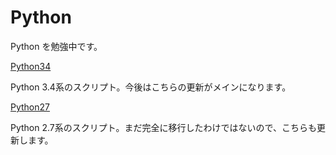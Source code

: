 Python
======

Python を勉強中です。

[Python34](Python34/Python34.md "Python34")

Python 3.4系のスクリプト。今後はこちらの更新がメインになります。

[Python27](python/Python27/Python27.md "Python27へ移動")

Python 2.7系のスクリプト。まだ完全に移行したわけではないので、こちらも更新します。


